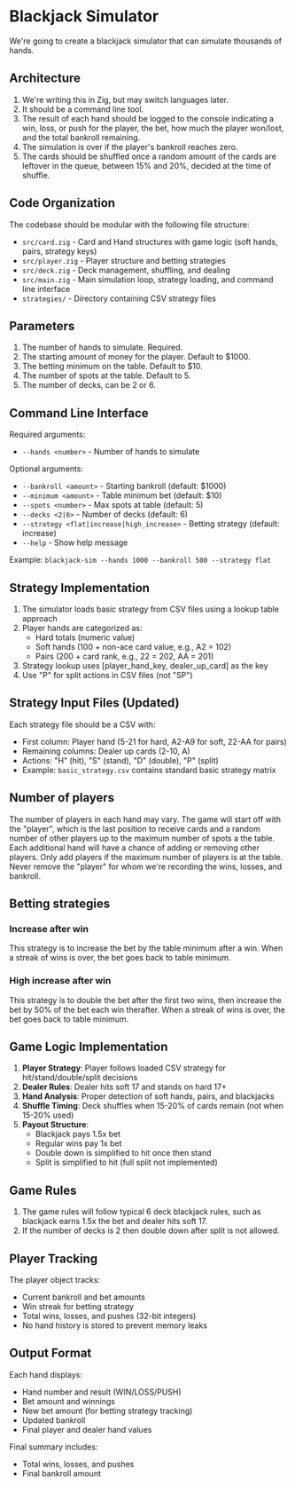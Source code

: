 # Blackjack Simulator
We're going to create a blackjack simulator that can simulate thousands of hands.

## Architecture

1. We're writing this in Zig, but may switch languages later.
2. It should be a command line tool.
3. The result of each hand should be logged to the console indicating a win, loss, or push for the player, the bet, how much the player won/lost, and the total bankroll remaining.
4. The simulation is over if the player's bankroll reaches zero.
5. The cards should be shuffled once a random amount of the cards are leftover in the queue, between 15% and 20%, decided at the time of shuffle.

## Code Organization

The codebase should be modular with the following file structure:
- `src/card.zig` - Card and Hand structures with game logic (soft hands, pairs, strategy keys)
- `src/player.zig` - Player structure and betting strategies
- `src/deck.zig` - Deck management, shuffling, and dealing
- `src/main.zig` - Main simulation loop, strategy loading, and command line interface
- `strategies/` - Directory containing CSV strategy files

## Parameters

1. The number of hands to simulate. Required.
2. The starting amount of money for the player. Default to $1000.
3. The betting minimum on the table. Default to $10.
4. The number of spots at the table. Default to 5.
5. The number of decks, can be 2 or 6.

## Command Line Interface

Required arguments:
- `--hands <number>` - Number of hands to simulate

Optional arguments:
- `--bankroll <amount>` - Starting bankroll (default: $1000)
- `--minimum <amount>` - Table minimum bet (default: $10)
- `--spots <number>` - Max spots at table (default: 5)
- `--decks <2|6>` - Number of decks (default: 6)
- `--strategy <flat|increase|high_increase>` - Betting strategy (default: increase)
- `--help` - Show help message

Example: `blackjack-sim --hands 1000 --bankroll 500 --strategy flat`

## Strategy Implementation

1. The simulator loads basic strategy from CSV files using a lookup table approach
2. Player hands are categorized as:
   - Hard totals (numeric value)
   - Soft hands (100 + non-ace card value, e.g., A2 = 102)
   - Pairs (200 + card rank, e.g., 22 = 202, AA = 201)
3. Strategy lookup uses [player_hand_key, dealer_up_card] as the key
4. Use "P" for split actions in CSV files (not "SP")

## Strategy Input Files (Updated)

Each strategy file should be a CSV with:
- First column: Player hand (5-21 for hard, A2-A9 for soft, 22-AA for pairs)
- Remaining columns: Dealer up cards (2-10, A)
- Actions: "H" (hit), "S" (stand), "D" (double), "P" (split)
- Example: `basic_strategy.csv` contains standard basic strategy matrix

## Number of players
The number of players in each hand may vary. The game will start off with the "player", which is the last position to receive cards and a random number of other players up to the maximum number of spots a the table. Each additional hand will have a chance of adding or removing other players. Only add players if the maximum number of players is at the table. Never remove the "player" for whom we're recording the wins, losses, and bankroll.

## Betting strategies

### Increase after win
This strategy is to increase the bet by the table minimum after a win. When a streak of wins is over, the bet goes back to table minimum.

### High increase after win
This strategy is to double the bet after the first two wins, then increase the bet by 50% of the bet each win therafter. When a streak of wins is over, the bet goes back to table minimum.

## Game Logic Implementation

1. **Player Strategy**: Player follows loaded CSV strategy for hit/stand/double/split decisions
2. **Dealer Rules**: Dealer hits soft 17 and stands on hard 17+
3. **Hand Analysis**: Proper detection of soft hands, pairs, and blackjacks
4. **Shuffle Timing**: Deck shuffles when 15-20% of cards remain (not when 15-20% used)
5. **Payout Structure**: 
   - Blackjack pays 1.5x bet
   - Regular wins pay 1x bet
   - Double down is simplified to hit once then stand
   - Split is simplified to hit (full split not implemented)

## Game Rules

1. The game rules will follow typical 6 deck blackjack rules, such as blackjack earns 1.5x the bet and dealer hits soft 17.
2. If the number of decks is 2 then double down after split is not allowed.

## Player Tracking

The player object tracks:
- Current bankroll and bet amounts
- Win streak for betting strategy
- Total wins, losses, and pushes (32-bit integers)
- No hand history is stored to prevent memory leaks

## Output Format

Each hand displays:
- Hand number and result (WIN/LOSS/PUSH)
- Bet amount and winnings
- New bet amount (for betting strategy tracking)
- Updated bankroll
- Final player and dealer hand values

Final summary includes:
- Total wins, losses, and pushes
- Final bankroll amount

